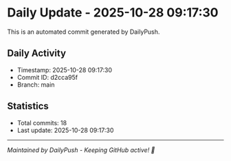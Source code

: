 # Daily Update - 2025-10-28 09:17:30

This is an automated commit generated by DailyPush.

## Daily Activity
- Timestamp: 2025-10-28 09:17:30
- Commit ID: d2cca95f
- Branch: main

## Statistics
- Total commits: 18
- Last update: 2025-10-28 09:17:30

---
*Maintained by DailyPush - Keeping GitHub active! 🚀*
